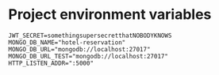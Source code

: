 # Project environment variables
```
JWT_SECRET=somethingsupersecretthatNOBODYKNOWS
MONGO_DB_NAME="hotel-reservation"
MONGO_DB_URL="mongodb://localhost:27017"
MONGO_DB_URL_TEST="mongodb://localhost:27017"
HTTP_LISTEN_ADDR=":5000"
```
